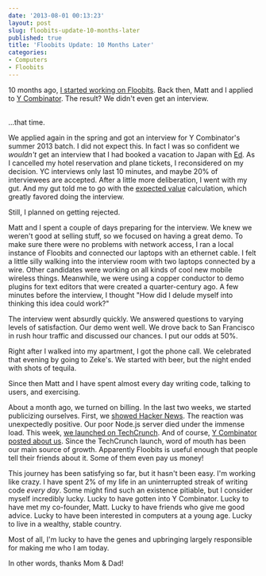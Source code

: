```yaml
---
date: '2013-08-01 00:13:23'
layout: post
slug: floobits-update-10-months-later
published: true
title: 'Floobits Update: 10 Months Later'
categories:
- Computers
- Floobits
---
```


10 months ago, [I started working on Floobits](/2012/10/19/cross-editor-real-time-collaboration/). Back then, Matt and I applied to [Y Combinator](http://ycombinator.com/). The result? We didn't even get an interview.

<br />
...that time.

We applied again in the spring and got an interview for Y Combinator's summer 2013 batch. I did not expect this. In fact I was so confident we *wouldn't* get an interview that I had booked a vacation to Japan with [Ed](http://edrooth.com/). As I cancelled my hotel reservation and plane tickets, I reconsidered on my decision. YC interviews only last 10 minutes, and maybe 20% of interviewees are accepted. After a little more deliberation, I went with my gut. And my gut told me to go with the [expected value](http://en.wikipedia.org/wiki/Expected_value) calculation, which greatly favored doing the interview.

Still, I planned on getting rejected.

Matt and I spent a couple of days preparing for the interview. We knew we weren't good at selling stuff, so we focused on having a great demo. To make sure there were no problems with network access, I ran a local instance of Floobits and connected our laptops with an ethernet cable. I felt a little silly walking into the interview room with two laptops connected by a wire. Other candidates were working on all kinds of cool new mobile wireless things. Meanwhile, we were using a copper conductor to demo plugins for text editors that were created a quarter-century ago. A few minutes before the interview, I thought "How did I delude myself into thinking this idea could work?"

The interview went absurdly quickly. We answered questions to varying levels of satisfaction. Our demo went well. We drove back to San Francisco in rush hour traffic and discussed our chances. I put our odds at 50%.

Right after I walked into my apartment, I got the phone call. We celebrated that evening by going to Zeke's. We started with beer, but the night ended with shots of tequila.

Since then Matt and I have spent almost every day writing code, talking to users, and exercising.

About a month ago, we turned on billing. In the last two weeks, we started publicizing ourselves. First, we [showed Hacker News](https://news.ycombinator.com/item?id=6064608). The reaction was unexpectedly positive. Our poor Node.js server died under the immense load. This week, [we launched on TechCrunch](http://techcrunch.com/2013/07/30/floobits-debuts-remote-pair-programming-tool-where-you-can-collaborate-in-your-favorite-native-editor/). And of course, [Y Combinator posted about us](http://blog.ycombinator.com/floobits-yc-s13-lets-you-write-code-with-others-directly-in-sublime-text-emacs-vim-pair-programming-done-right). Since the TechCrunch launch, word of mouth has been our main source of growth. Apparently Floobits is useful enough that people tell their friends about it. Some of them even pay us money!

This journey has been satisfying so far, but it hasn't been easy. I'm working like crazy. I have spent 2% of my life in an uninterrupted streak of writing code *every day*. Some might find such an existence pitiable, but I consider myself incredibly lucky. Lucky to have gotten into Y Combinator. Lucky to have met my co-founder, Matt. Lucky to have friends who give me good advice. Lucky to have been interested in computers at a young age. Lucky to live in a wealthy, stable country.

Most of all, I'm lucky to have the genes and upbringing largely responsible for making me who I am today.

In other words, thanks Mom & Dad!
